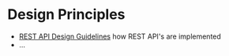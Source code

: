 ﻿# Design Principles

* [REST API Design Guidelines](0010-rest-api.md) how REST API's are implemented
* ...